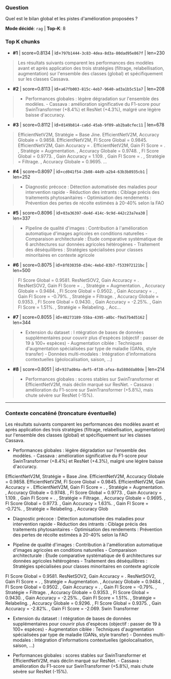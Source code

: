 ### Question
Quel est le bilan global et les pistes d'amélioration proposées ?

**Mode décidé**: `rag`   |   **Top‑K**: 8

### Top K chunks
- **#1** | score=0.8134 | id=`797b1444-3c83-4dea-8d3a-80dad95e867f` | len=230
  
> Les résultats suivants comparent les performances des modèles avant et après application des trois stratégies (filtrage, relabellisation, augmentation) sur l'ensemble des classes (global) et spécifiquement sur les classes Cassava.

- **#2** | score=0.8113 | id=`a67fb003-815c-4eb7-9640-ad3a1b5c51a7` | len=208
  
> - Performances globales : légère dégradation sur l'ensemble des modèles. - Cassava : amélioration significative du F1-score pour SwinTransformer (+8.4%) et ResNet (+4.3%), malgré une légère baisse d'accuracy.

- **#3** | score=0.8112 | id=`0149b814-ca6d-45ab-9f09-ab2ba8cfec11` | len=678
  
> EfficientNetV2M, Stratégie = Base Jine. EfficientNetV2M, Accuracy Globale = 0.9858. EfficientNetV2M, Fl Score Global = 0.9845. EfficientNetV2M, Gain Accuracy = . EfficientNetV2M, Gain Fl Score = . , Stratégie = Augmentation. , Accuracy Globale = 0.9748. , Fl Score Global = 0.9773. , Gain Accuracy = 1.109. , Gain Fl Score = . , Stratégie = Filtrage. , Accuracy Globale = 0.9695. …

- **#4** | score=0.8097 | id=`cd041f54-2b08-44d9-a2b4-63b3b8935cb1` | len=252
  
> - Diagnostic précoce : Détection automatisée des maladies pour intervention rapide - Réduction des intrants : Ciblage précis des traitements phytosanitaires - Optimisation des rendements : Prévention des pertes de récolte estimées à 20-40% selon la FAO

- **#5** | score=0.8096 | id=`03a36397-de4d-414c-9c9d-442c23a7ea30` | len=337
  
> - Pipeline de qualité d'images : Contribution à l'amélioration automatique d'images agricoles en conditions naturelles - Comparaison architecturale : Étude comparative systématique de 6 architectures sur données agricoles hétérogènes - Traitement des déséquilibres : Stratégies spécialisées pour classes minoritaires en contexte agricole

- **#6** | score=0.8075 | id=`8f030350-d34c-4ebd-83b7-f533972121bc` | len=500
  
> Fl Score Global = 0.9581. ResNetSOV2, Gain Accuracy = . ResNetSOV2, Gain Fl Score = . , Stratégie = Augmentation. , Accuracy Globale = 0.9484. , Fl Score Global = 0.9502. , Gain Accuracy = . , Gain Fl Score = -0.79%. , Stratégie = Filtrage. , Accuracy Globale = 0.9353. , Fl Score Global = 0.9430. , Gain Accuracy = -2.25%. , Gain Fl Score = 1.51%. , Stratégie = Relabeling. , Acc…

- **#7** | score=0.8055 | id=`40273189-55ba-4395-a8bc-f9a57b4d5162` | len=344
  
> - Extension du dataset : I ntégration de bases de données supplémentaires pour couvrir plus d'espèces (objectif : passer de 19 à 100+ espèces) - Augmentation ciblée : Techniques d'augmentation spécialisées par type de maladie (GANs, style transfer) - Données multi-modales : Intégration d'informations contextuelles (géolocalisation, saison, …)

- **#8** | score=0.8051 | id=`937ad04a-def5-4f38-afea-8a580dda80de` | len=214
  
> - Performances globales : scores stables sur SwinTransformer et EfficientNetV2M, mais déclin marqué sur ResNet. - Cassava : amélioration du F1-score sur SwinTransformer (+5.8%), mais chute sévère sur ResNet (-15%).


---
### Contexte concaténé (troncature éventuelle)

Les résultats suivants comparent les performances des modèles avant et après application des trois stratégies (filtrage, relabellisation, augmentation) sur l'ensemble des classes (global) et spécifiquement sur les classes Cassava.

- Performances globales : légère dégradation sur l'ensemble des modèles. - Cassava : amélioration significative du F1-score pour SwinTransformer (+8.4%) et ResNet (+4.3%), malgré une légère baisse d'accuracy.

EfficientNetV2M, Stratégie = Base Jine. EfficientNetV2M, Accuracy Globale = 0.9858. EfficientNetV2M, Fl Score Global = 0.9845. EfficientNetV2M, Gain Accuracy = . EfficientNetV2M, Gain Fl Score = . , Stratégie = Augmentation. , Accuracy Globale = 0.9748. , Fl Score Global = 0.9773. , Gain Accuracy = 1.109. , Gain Fl Score = . , Stratégie = Filtrage. , Accuracy Globale = 0.9695. , Fl Score Global = 0.9773. , Gain Accuracy = 1.63%. , Gain Fl Score = -0.72%. , Stratégie = Relabeling. , Accuracy Glob

- Diagnostic précoce : Détection automatisée des maladies pour intervention rapide - Réduction des intrants : Ciblage précis des traitements phytosanitaires - Optimisation des rendements : Prévention des pertes de récolte estimées à 20-40% selon la FAO

- Pipeline de qualité d'images : Contribution à l'amélioration automatique d'images agricoles en conditions naturelles - Comparaison architecturale : Étude comparative systématique de 6 architectures sur données agricoles hétérogènes - Traitement des déséquilibres : Stratégies spécialisées pour classes minoritaires en contexte agricole

Fl Score Global = 0.9581. ResNetSOV2, Gain Accuracy = . ResNetSOV2, Gain Fl Score = . , Stratégie = Augmentation. , Accuracy Globale = 0.9484. , Fl Score Global = 0.9502. , Gain Accuracy = . , Gain Fl Score = -0.79%. , Stratégie = Filtrage. , Accuracy Globale = 0.9353. , Fl Score Global = 0.9430. , Gain Accuracy = -2.25%. , Gain Fl Score = 1.51%. , Stratégie = Relabeling. , Accuracy Globale = 0.9296. , Fl Score Global = 0.9375. , Gain Accuracy = -2.82%. , Gain Fl Score = -2.069. Swin Transformer

- Extension du dataset : I ntégration de bases de données supplémentaires pour couvrir plus d'espèces (objectif : passer de 19 à 100+ espèces) - Augmentation ciblée : Techniques d'augmentation spécialisées par type de maladie (GANs, style transfer) - Données multi-modales : Intégration d'informations contextuelles (géolocalisation, saison, …)

- Performances globales : scores stables sur SwinTransformer et EfficientNetV2M, mais déclin marqué sur ResNet. - Cassava : amélioration du F1-score sur SwinTransformer (+5.8%), mais chute sévère sur ResNet (-15%).